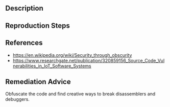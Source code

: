 ## Description


## Reproduction Steps


## References

- https://en.wikipedia.org/wiki/Security_through_obscurity
- https://www.researchgate.net/publication/320859156_Source_Code_Vulnerabilities_in_IoT_Software_Systems


## Remediation Advice

Obfuscate the code and find creative ways to break disassemblers and debuggers.

